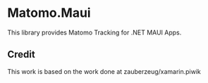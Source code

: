 # Matomo.Maui

This library provides Matomo Tracking for .NET MAUI Apps.

## Credit

This work is based on the work done at zauberzeug/xamarin.piwik